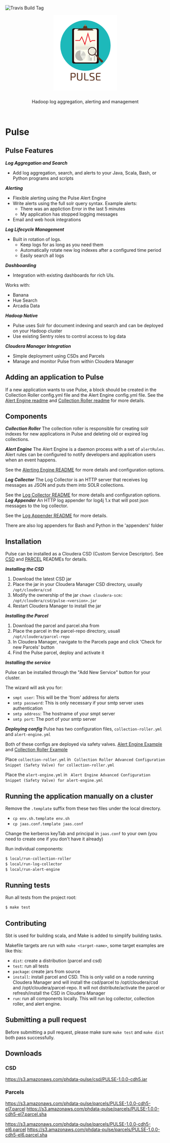 ![Travis Build Tag](https://travis-ci.org/phdata/pulse.svg?branch=master)

<p align="center">
  <img src="logo.png" alt="logo.png" length="200" width="200" />


  <h3 align="center"></h3>

  <p align="center">
    Hadoop log aggregation, alerting and management
    <br>

  </p>
</p>

<br>

# Pulse

## Pulse Features

***Log Aggregation and Search***
- Add log aggregation, search, and alerts to your Java, Scala, Bash, or Python programs and scripts

***Alerting***
- Flexible alerting using the Pulse Alert Engine
- Write alerts using the full solr query syntax. Example alerts:
	- There was an appliction Error in the last 5 minutes 
	- My application has stopped logging messages
- Email and web hook integrations
	
***Log Lifecycle Management***
- Built in rotation of logs. 
  - Keep logs for as long as you need them
  - Automatically rotate new log indexes after a configured time period
  - Easily search all logs

***Dashboarding***
- Integration with existing dashboards for rich UIs. 

Works with:
- Banana
- Hue Search
- Arcadia Data

***Hadoop Native***
- Pulse uses Solr for document indexing and search and can be deployed on your Hadoop cluster
- Use existing Sentry roles to control access to log data

***Cloudera Manager Integration***
- Simple deployment using CSDs and Parcels
- Manage and monitor Pulse from within Cloudera Manager

## Adding an application to Pulse
If a new application wants to use Pulse, a block should be created in the Collection Roller config.yml 
file and the Alert Engine config.yml file. See the [Alert Engine readme](./alert-engine/README.md)
and [Collection Roller readme](./collection-roller/README.md) for more details.

## Components

***Collection Roller***
The collection roller is responsible for creating solr indexes for new applications in Pulse and 
deleting old or expired log collections. 

***Alert Engine***
The Alert Engine is a daemon process with a set of `alertRules`. Alert rules can be configured
to notify developers and application users when an event happens.

See the [Alerting Engine README](./alert-engine/README.md) for more details and configuration
options.

***Log Collector***
The Log Collector is an HTTP server that receives log messages as JSON and puts them into SOLR
 collections.

See the [Log Collector README](./log-collector/README.md) for more details and configuration
 options.
***Log Appender***
An HTTP log appender for log4j 1.x that will post json messages to the log collector.

See the [Log Appender README](./log-appender/README.md) for more details.

There are also log appenders for Bash and Python in the 'appenders' folder

## Installation
Pulse can be installed as a Cloudera CSD (Custom Service Descriptor). See [CSD](./cloudera-integration/csd/README.md) 
and [PARCEL](./cloudera-integration/parcel/README.md) READMEs for details.

***Installing the CSD***

1. Download the latest CSD jar []()
2. Place the jar in your Cloudera Manager CSD directory, usually `/opt/cloudera/csd`
3. Modify the ownership of the jar `chown cloudera-scm: /opt/cloudera/csd/pulse-<version>.jar`
4. Restart Cloudera Manager to install the jar

***Installing the Parcel***

1. Download the parcel and parcel.sha from []()
2. Place the parcel in the parcel-repo directory, usuall `/opt/cloudera/parcel-repo`
3. In Cloudera Manager, navigate to the Parcels page and click 'Check for new Parcels' button
4. Find the Pulse parcel, deploy and activate it

***Installing the service***

Pulse can be installed through the "Add New Service" button for your cluster.

The wizard will ask you for:
- `smpt user`: This will be the 'from' address for alerts
- `smtp password`: This is only necessary if your smtp server uses authentication
- `smtp address`: The hostname of your smpt server
- `smtp port`: The port of your smtp server

***Deploying config***
Pulse has two configuration files, `collection-roller.yml` and `alert-engine.yml`

Both of these configs are deployed via safety valves. [Alert Engine Example](./example-configs/collection-roller/collection-roller.yml) and [Collection Roller Example](./example-configs/alert-engine/alert-engine.yml)

Place `collection-roller.yml` in `
Collection Roller Advanced Configuration Snippet (Safety Valve) for collection-roller.yml`

Place the `alert-engine.yml` in `
Alert Engine Advanced Configuration Snippet (Safety Valve) for alert-engine.yml`

## Running the application manually on a cluster

Remove the `.template` suffix from these two files under the local directory.
- `cp env.sh.template env.sh`
- `cp jaas.conf.template jaas.conf`

Change the kerberos keyTab and principal in `jaas.conf` to your own (you need to create one if you don't have it already)

Run individual components:
```bash
$ local/run-collection-roller
$ local/run-log-collector
$ local/run-alert-engine
```

## Running tests
Run all tests from the project root:

```bash
$ make test
```

## Contributing
Sbt is used for building scala, and Make is added to simplify building tasks.

Makefile targets are run with `make <target-name>`, some target examples are like this:

- `dist`: create a distribution (parcel and csd)
- `test`: run all tests
- `package`: create jars from source
- `install`: install parcel and CSD. This is only valid on a node running Cloudera Manager and will install
the csd/parcel to /opt/cloudera/csd and /opt/cloudera/parcel-repo. It will not distribute/activate the parcel
or refresh/install the CSD in Cloudera Manager
- `run`:  run all components locally. This will run log collector, collection roller, and alert engine.

## Submitting a pull request
Before submitting a pull request, please make sure `make test` and `make dist` both pass successfully.

## Downloads

### CSD
https://s3.amazonaws.com/phdata-pulse/csd/PULSE-1.0.0-cdh5.jar

### Parcels
https://s3.amazonaws.com/phdata-pulse/parcels/PULSE-1.0.0-cdh5-el7.parcel
https://s3.amazonaws.com/phdata-pulse/parcels/PULSE-1.0.0-cdh5-el7.parcel.sha

https://s3.amazonaws.com/phdata-pulse/parcels/PULSE-1.0.0-cdh5-el6.parcel
https://s3.amazonaws.com/phdata-pulse/parcels/PULSE-1.0.0-cdh5-el6.parcel.sha

